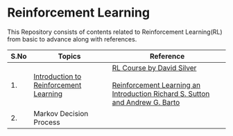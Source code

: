
# Reinforcement Learning

This Repository consists of contents related to Reinforcement Learning(RL) from basic to advance along with references.

| S.No | Topics | Reference |
| ---- | ---- | ---- |
| 1.  | [Introduction to Reinforcement Learning](Reinforcement-Learning.md) | [RL Course by David Silver](https://www.youtube.com/watch?v=2pWv7GOvuf0&list=PLqYmG7hTraZDM-OYHWgPebj2MfCFzFObQ&index=1)<br><br>[Reinforcement Learning an Introduction Richard S. Sutton and Andrew G. Barto](https://www.andrew.cmu.edu/course/10-703/textbook/BartoSutton.pdf)<br> |
| 2.  | Markov Decision Process |  |

